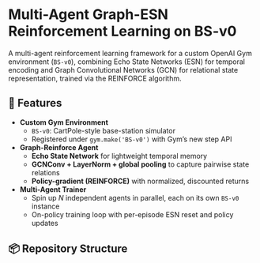 # Multi-Agent Graph-ESN Reinforcement Learning on BS-v0

A multi-agent reinforcement learning framework for a custom OpenAI Gym environment (`BS-v0`), combining Echo State Networks (ESN) for temporal encoding and Graph Convolutional Networks (GCN) for relational state representation, trained via the REINFORCE algorithm.

## 🚀 Features

- **Custom Gym Environment**  
  - `BS-v0`: CartPole-style base-station simulator  
  - Registered under `gym.make('BS-v0')` with Gym’s new step API  
- **Graph-Reinforce Agent**  
  - **Echo State Network** for lightweight temporal memory  
  - **GCNConv + LayerNorm + global pooling** to capture pairwise state relations  
  - **Policy-gradient (REINFORCE)** with normalized, discounted returns  
- **Multi-Agent Trainer**  
  - Spin up *N* independent agents in parallel, each on its own `BS-v0` instance  
  - On-policy training loop with per-episode ESN reset and policy updates  

## 📦 Repository Structure
